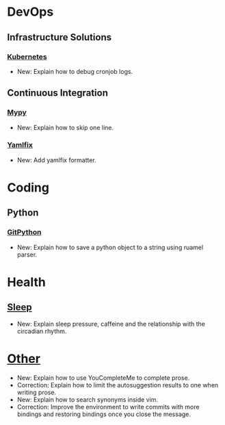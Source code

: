# DevOps

## Infrastructure Solutions

### [Kubernetes](kubernetes.md)

* New: Explain how to debug cronjob logs.

## Continuous Integration

### [Mypy](mypy.md)

* New: Explain how to skip one line.

### [Yamlfix](yamlfix.md)

* New: Add yamlfix formatter.

# Coding

## Python

### [GitPython](python.md)

* New: Explain how to save a python object to a string using ruamel parser.

# Health

## [Sleep](sleep.md)

* New: Explain sleep pressure, caffeine and the relationship with the circadian rhythm.

# [Other](vim.md)

* New: Explain how to use YouCompleteMe to complete prose.
* Correction: Explain how to limit the autosuggestion results to one when writing prose.
* New: Explain how to search synonyms inside vim.
* Correction: Improve the environment to write commits with more bindings and restoring bindings once you close the message.